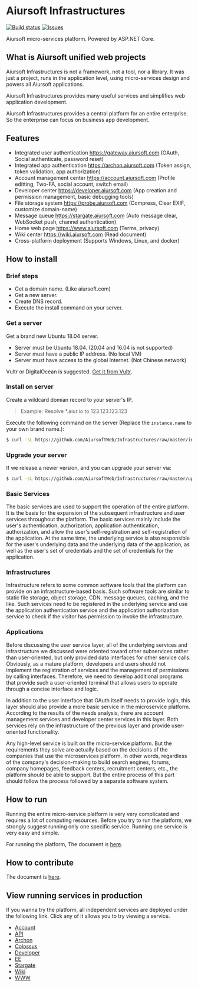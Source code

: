 # Aiursoft Infrastructures

[![Build status](https://aiursoft.visualstudio.com/Star/_apis/build/status/Infrastructures%20Build)](https://aiursoft.visualstudio.com/Star/_build/latest?definitionId=5)
[![Issues](https://img.shields.io/github/issues/AiursoftWeb/Infrastructures.svg)](https://github.com/AiursoftWeb/Infrastructures/issues)

Aiursoft micro-services platform. Powered by ASP.NET Core.

## What is Aiursoft unified web projects

Aiursoft Infrastructures is not a framework, not a tool, nor a library. It was just a project, runs in the application level, using micro-services design and powers all Aiursoft applications.

Aiursoft Infrastructures provides many useful services and simplifies web application development.

Aiursoft Infrastructures provides a central platform for an entire enterprise. So the enterprise can focus on business app development.

## Features

* Integrated user authentication https://gateway.aiursoft.com (OAuth, Social authenticate, password reset)
* Integrated app authentication https://archon.aiursoft.com (Token assign, token validation, app authorization)
* Account management center https://account.aiursoft.com (Profile editting, Two-FA, social account, switch email)
* Developer center https://developer.aiursoft.com (App creation and permission management, basic debugging tools)
* File storage system https://probe.aiursoft.com (Compress, Clear EXIF, customize domain-name)
* Message queue https://stargate.aiursoft.com (Auto message clear, WebSocket push, channel authentication)
* Home web page https://www.aiursoft.com (Terms, privacy)
* Wiki center https://wiki.aiursoft.com (Read document)
* Cross-platform deployment (Supports Windows, Linux, and docker)

## How to install

### Brief steps

* Get a domain name. (Like aiursoft.com)
* Get a new server.
* Create DNS record.
* Execute the install command on your server.

### Get a server

Get a brand new Ubuntu 18.04 server.

* Server must be Ubuntu 18.04. (20.04 and 16.04 is not supported)
* Server must have a public IP address. (No local VM)
* Server must have access to the global Internet. (Not Chinese network)

Vultr or DigitalOcean is suggested. [Get it from Vultr](https://www.vultr.com/?ref=7274488).

### Install on server

Create a wildcard domian record to your server's IP.

> Example: Resolve *.aiur.io to 123.123.123.123

Execute the following command on the server (Replace the `instance.name` to your own brand name.):

```bash
$ curl -sL https://github.com/AiursoftWeb/Infrastructures/raw/master/install.sh | sudo bash -s aiur.io instance.name master
```

### Upgrade your server

If we release a newer version, and you can upgrade your server via:

```bash
$ curl -sL https://github.com/AiursoftWeb/Infrastructures/raw/master/upgrade.sh | sudo bash -s instance.name master
```

### Basic Services

The basic services are used to support the operation of the entire platform. It is the basis for the expansion of the subsequent infrastructure and user services throughout the platform. The basic services mainly include the user's authentication, authorization, application authentication, authorization, and allow the user's self-registration and self-registration of the application. At the same time, the underlying service is also responsible for the user's underlying data and the underlying data of the application, as well as the user's set of credentials and the set of credentials for the application.

### Infrastructures

Infrastructure refers to some common software tools that the platform can provide on an infrastructure-based basis. Such software tools are similar to static file storage, object storage, CDN, message queues, caching, and the like. Such services need to be registered in the underlying service and use the application authentication service and the application authorization service to check if the visitor has permission to invoke the infrastructure.

### Applications

Before discussing the user service layer, all of the underlying services and infrastructure we discussed were oriented toward other subservices rather than user-oriented, but only provided data interfaces for other service calls. Obviously, as a mature platform, developers and users should not implement the registration of services and the management of permissions by calling interfaces. Therefore, we need to develop additional programs that provide such a user-oriented terminal that allows users to operate through a concise interface and logic.

In addition to the user interface that OAuth itself needs to provide login, this layer should also provide a more basic service in the microservice platform. According to the results of the needs analysis, there are account management services and developer center services in this layer. Both services rely on the infrastructure of the previous layer and provide user-oriented functionality.

Any high-level service is built on the micro-service platform. But the requirements they solve are actually based on the decisions of the companies that use the microservices platform. In other words, regardless of the company's decision-making to build search engines, forums, company homepages, feedback centers, recruitment centers, etc., the platform should be able to support. But the entire process of this part should follow the process followed by a separate software system.

## How to run

Running the entire micro-service platform is very very complicated and requires a lot of computing resources. Before you try to run the platform, we strongly suggest running only one specific service. Running one service is very easy and simple.

For running the platform, The document is [here](https://wiki.aiursoft.com/ReadDoc/Deployment/Getting%20Started.md).

## How to contribute

The document is [here](https://wiki.aiursoft.com/ReadDoc/Getting%20Involed/How%20to%20contribute.md).

## View running services in production

If you wanna try the platform, all independent services are deployed under the following link. Click any of it allows you to try viewing a service.

* [Account](https://account.aiursoft.com)
* [API](https://api.aiursoft.com)
* [Archon](https://archon.aiursoft.com)
* [Colossus](https://colossus.aiursoft.com)
* [Developer](https://developer.aiursoft.com)
* [EE](https://ee.aiursoft.com)
* [Stargate](https://stargate.aiursoft.com)
* [Wiki](https://wiki.aiursoft.com)
* [WWW](https://www.aiursoft.com)
